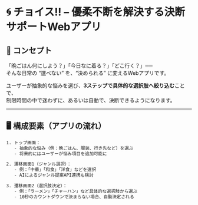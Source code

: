 # 🌀 チョイス!! – 優柔不断を解決する決断サポートWebアプリ

## 📌 コンセプト

「晩ごはん何にしよう？」「今日なに着る？」「どこ行く？」──  
そんな日常の “選べない” を、“決められる” に変えるWebアプリです。

ユーザーが抽象的な悩みを選び、**3ステップで具体的な選択肢へ絞り込む**ことで、  
制限時間の中で迷わずに、あるいは自動で、決断できるようになります。

---

## 🖥️ 構成要素（アプリの流れ）

```txt
1. トップ画面：
   - 抽象的な悩み（例：晩ごはん、服装、行き先など）を選ぶ
   - 将来的にはユーザーが悩み項目を追加可能に

2. 遷移画面1（ジャンル選択）：
   - 例：「中華」「和食」「洋食」などを選択
   - AIによるジャンル提案API連携も検討

3. 遷移画面2（選択肢決定）：
   - 例：「ラーメン」「チャーハン」など具体的な選択肢から選ぶ
   - 10秒のカウントダウンで決まらない場合、自動決定される

